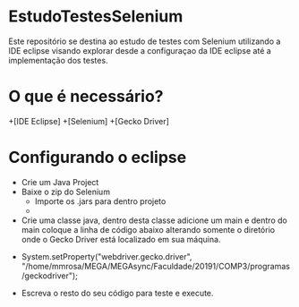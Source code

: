 # EstudoTestesSelenium

Este repositório se destina ao estudo de testes com Selenium utilizando a IDE eclipse visando explorar desde a configuraçao da IDE eclipse até a implementação dos testes.

# O que é necessário?

+[IDE Eclipse]
+[Selenium]
+[Gecko Driver]

# Configurando o eclipse

* Crie um Java Project
* Baixe o zip do Selenium
  * Importe os .jars para dentro projeto
  *
* Crie uma classe java, dentro desta classe adicione um main e dentro do main coloque a linha de código abaixo alterando somente o diretório onde o Gecko Driver está localizado em sua máquina.

- System.setProperty("webdriver.gecko.driver", "/home/mmrosa/MEGA/MEGAsync/Faculdade/20191/COMP3/programas/geckodriver");

* Escreva o resto do seu código para teste e execute.
